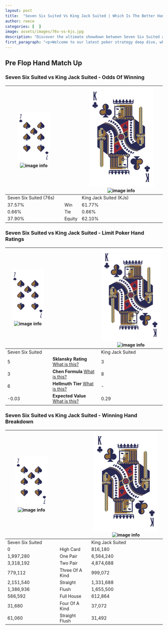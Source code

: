 ```yaml
---
layout: post
title:  "Seven Six Suited Vs King Jack Suited | Which Is The Better Hand In Poker? A Complete Guide"
author: reece
categories: [  ]
image: assets/images/76s-vs-kjs.jpg
description: "Discover the ultimate showdown between Seven Six Suited and King Jack Suited in poker! Uncover the odds, strategies, and scenarios where one hand triumphs over the other. Get ready to up your poker game with this thrilling analysis."
first_paragraph: "<p>Welcome to our latest poker strategy deep dive, where we're pitting two distinct hands against each other in a high-stakes showdown: Seven Six Suited vs King Jack Suited.</p><p>In the dynamic world of poker, every decision counts, and knowing which hand holds the upper hand is key to your success at the table.</p><p>In this article, we'll dissect these two hands, explore the scenarios where one dominates the other, and equip you with the knowledge to make strategic choices that can tip the odds in your favor.</p><p>Get ready to unravel the intriguing dynamics of these poker hands and elevate your game to new heights.</p>"
---
```




[comment]: # (sp0)

## Pre Flop Hand Match Up

<div class="table hand-ratings" markdown="1"> 



### Seven Six Suited vs King Jack Suited - Odds Of Winning


    
| ![image info](assets/images/hand1/7.png) ![image info](assets/images/hand1/6s.png) |  | ![image info](assets/images/hand2/K.png) ![image info](assets/images/hand2/Js.png) |
| -------- | -------- | -------- |
| Seven Six Suited (76s) |  | King Jack Suited (KJs) |
| 37.57% | Win | 61.77% |
| 0.66% | Tie | 0.66% |
| 37.90% | Equity | 62.10% |




[comment]: # (sp1)



### Seven Six Suited vs King Jack Suited - Limit Poker Hand Ratings


    
| ![image info](assets/images/hand1/7.png) ![image info](assets/images/hand1/6s.png) |  | ![image info](assets/images/hand2/K.png) ![image info](assets/images/hand2/Js.png) |
| -------- | -------- | -------- |
| Seven Six Suited |  | King Jack Suited |
| 5 | **Sklansky Rating** [What is this?](/sklansky-rating-explained) | 3 |
| 3 | **Chen Formula** [What is this?](/chen-formula-explained) | 8 |
| 6 | **Hellmuth Tier** [What is this?](/Hellmuth-tier-explained) | - |
| -0.03 | **Expected Value** [What is this?](/expected-value-explained) | 0.29 |




[comment]: # (sp2)



### Seven Six Suited vs King Jack Suited - Winning Hand Breakdown


    
| ![image info](assets/images/hand1/7.png) ![image info](assets/images/hand1/6s.png) |  | ![image info](assets/images/hand2/K.png) ![image info](assets/images/hand2/Js.png) |
| -------- | -------- | -------- |
| Seven Six Suited |  | King Jack Suited |
| 0 | High Card | 816,180 |
| 1,997,280 | One Pair | 6,564,240 |
| 3,318,192 | Two Pair | 4,874,688 |
| 779,112 | Three Of A Kind | 999,072 |
| 2,151,540 | Straight | 1,331,688 |
| 1,386,936 | Flush | 1,655,500 |
| 566,592 | Full House | 612,864 |
| 31,680 | Four Of A Kind | 37,072 |
| 61,060 | Straight Flush | 31,492 |




[comment]: # (sp3)



</div>

[comment]: # (sp4)



[comment]: # (sp5)


